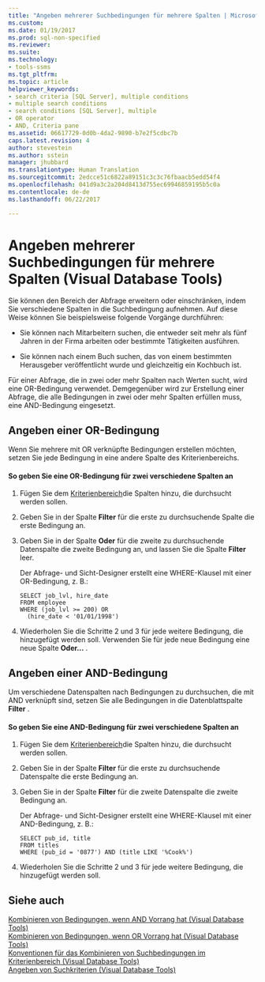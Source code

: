 ```yaml
---
title: "Angeben mehrerer Suchbedingungen für mehrere Spalten | Microsoft-Dokumentation"
ms.custom: 
ms.date: 01/19/2017
ms.prod: sql-non-specified
ms.reviewer: 
ms.suite: 
ms.technology:
- tools-ssms
ms.tgt_pltfrm: 
ms.topic: article
helpviewer_keywords:
- search criteria [SQL Server], multiple conditions
- multiple search conditions
- search conditions [SQL Server], multiple
- OR operator
- AND, Criteria pane
ms.assetid: 06617729-0d0b-4da2-9890-b7e2f5cdbc7b
caps.latest.revision: 4
author: stevestein
ms.author: sstein
manager: jhubbard
ms.translationtype: Human Translation
ms.sourcegitcommit: 2edcce51c6822a89151c3c3c76fbaacb5edd54f4
ms.openlocfilehash: 041d9a3c2a204d8413d755ec69946859195b5c0a
ms.contentlocale: de-de
ms.lasthandoff: 06/22/2017

---
```

# <a name="specify-multiple-search-conditions-for-multiple-columns-visual-database-tools"></a>Angeben mehrerer Suchbedingungen für mehrere Spalten (Visual Database Tools)
Sie können den Bereich der Abfrage erweitern oder einschränken, indem Sie verschiedene Spalten in die Suchbedingung aufnehmen. Auf diese Weise können Sie beispielsweise folgende Vorgänge durchführen:  
  
-   Sie können nach Mitarbeitern suchen, die entweder seit mehr als fünf Jahren in der Firma arbeiten oder bestimmte Tätigkeiten ausführen.  
  
-   Sie können nach einem Buch suchen, das von einem bestimmten Herausgeber veröffentlicht wurde und gleichzeitig ein Kochbuch ist.  
  
Für einer Abfrage, die in zwei oder mehr Spalten nach Werten sucht, wird eine OR-Bedingung verwendet. Demgegenüber wird zur Erstellung einer Abfrage, die alle Bedingungen in zwei oder mehr Spalten erfüllen muss, eine AND-Bedingung eingesetzt.  
  
## <a name="specifying-an-or-condition"></a>Angeben einer OR-Bedingung  
Wenn Sie mehrere mit OR verknüpfte Bedingungen erstellen möchten, setzen Sie jede Bedingung in eine andere Spalte des Kriterienbereichs.  
  
#### <a name="to-specify-an-or-condition-for-two-different-columns"></a>So geben Sie eine OR-Bedingung für zwei verschiedene Spalten an  
  
1.  Fügen Sie dem [Kriterienbereich](../../ssms/visual-db-tools/criteria-pane-visual-database-tools.md)die Spalten hinzu, die durchsucht werden sollen.  
  
2.  Geben Sie in der Spalte **Filter** für die erste zu durchsuchende Spalte die erste Bedingung an.  
  
3.  Geben Sie in der Spalte **Oder** für die zweite zu durchsuchende Datenspalte die zweite Bedingung an, und lassen Sie die Spalte **Filter** leer.  
  
    Der Abfrage- und Sicht-Designer erstellt eine WHERE-Klausel mit einer OR-Bedingung, z. B.:  
  
    ```  
    SELECT job_lvl, hire_date  
    FROM employee  
    WHERE (job_lvl >= 200) OR   
      (hire_date < '01/01/1998')  
    ```  
  
4.  Wiederholen Sie die Schritte 2 und 3 für jede weitere Bedingung, die hinzugefügt werden soll. Verwenden Sie für jede neue Bedingung eine neue Spalte **Oder...** .  
  
## <a name="specifying-an-and-condition"></a>Angeben einer AND-Bedingung  
Um verschiedene Datenspalten nach Bedingungen zu durchsuchen, die mit AND verknüpft sind, setzen Sie alle Bedingungen in die Datenblattspalte **Filter** .  
  
#### <a name="to-specify-an-and-condition-for-two-different-columns"></a>So geben Sie eine AND-Bedingung für zwei verschiedene Spalten an  
  
1.  Fügen Sie dem [Kriterienbereich](../../ssms/visual-db-tools/criteria-pane-visual-database-tools.md)die Spalten hinzu, die durchsucht werden sollen.  
  
2.  Geben Sie in der Spalte **Filter** für die erste zu durchsuchende Datenspalte die erste Bedingung an.  
  
3.  Geben Sie in der Spalte **Filter** für die zweite Datenspalte die zweite Bedingung an.  
  
    Der Abfrage- und Sicht-Designer erstellt eine WHERE-Klausel mit einer AND-Bedingung, z. B.:  
  
    ```  
    SELECT pub_id, title  
    FROM titles  
    WHERE (pub_id = '0877') AND (title LIKE '%Cook%')  
    ```  
  
4.  Wiederholen Sie die Schritte 2 und 3 für jede weitere Bedingung, die hinzugefügt werden soll.  
  
## <a name="see-also"></a>Siehe auch  
[Kombinieren von Bedingungen, wenn AND Vorrang hat (Visual Database Tools)](../../ssms/visual-db-tools/combine-conditions-when-and-has-precedence-visual-database-tools.md)  
[Kombinieren von Bedingungen, wenn OR Vorrang hat (Visual Database Tools)](../../ssms/visual-db-tools/combine-conditions-when-or-has-precedence-visual-database-tools.md)  
[Konventionen für das Kombinieren von Suchbedingungen im Kriterienbereich (Visual Database Tools)](../../ssms/visual-db-tools/conventions-combine-search-conditions-in-criteria-pane-visual-db-tools.md)  
[Angeben von Suchkriterien (Visual Database Tools)](../../ssms/visual-db-tools/specify-search-criteria-visual-database-tools.md)  
  

